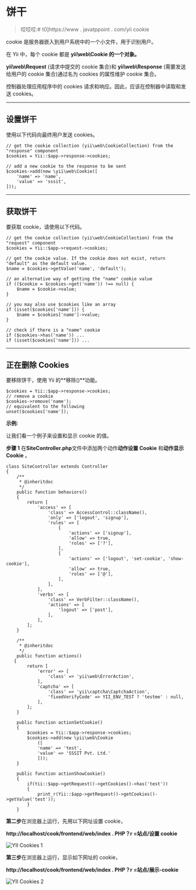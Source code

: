 # 饼干

> 哎哎哎:# t0]https://www . javatppoint . com/yii cookie

cookie 是服务器嵌入到用户系统中的一个小文件，用于识别用户。

在 Yii 中，每个 cookie 都是 **yii\web\Cookie 的一个对象。**

**yii\web\Request** (请求中提交的 cookie 集合)和 **yii\web\Response** (需要发送给用户的 cookie 集合)通过名为 cookies 的属性维护 cookie 集合。

控制器处理应用程序中的 cookies 请求和响应。因此，应该在控制器中读取和发送 cookies。

* * *

## 设置饼干

使用以下代码向最终用户发送 cookies。

```
// get the cookie collection (yii\web\CookieCollection) from the "response" component
$cookies = Yii::$app->response->cookies;

// add a new cookie to the response to be sent
$cookies->add(new \yii\web\Cookie([
    'name' => 'name',
    'value' => 'sssit',
]));

```

* * *

## 获取饼干

要获取 cookie，请使用以下代码。

```
// get the cookie collection (yii\web\CookieCollection) from the "request" component
$cookies = Yii::$app->request->cookies;

// get the cookie value. If the cookie does not exist, return "default" as the default value.
$name = $cookies->getValue('name', 'default');

// an alternative way of getting the "name" cookie value
if (($cookie = $cookies->get('name')) !== null) {
    $name = $cookie->value;
}

// you may also use $cookies like an array
if (isset($cookies['name'])) {
    $name = $cookies['name']->value;
}

// check if there is a "name" cookie
if ($cookies->has('name')) ...
if (isset($cookies['name'])) ...

```

* * *

## 正在删除 Cookies

要移除饼干，使用 Yii 的**移除()**功能。

```
$cookies = Yii::$app->response->cookies;
// remove a cookie
$cookies->remove('name');
// equivalent to the following
unset($cookies['name']);

```

**示例:**

让我们看一个例子来设置和显示 cookie 的值。

**步骤 1** 在**SiteController.php**文件中添加两个动作**动作设置 Cookie** 和**动作显示 Cookie** 。

```
class SiteController extends Controller 
{ 
    /** 
     * @inheritdoc 
     */ 
    public function behaviors() 
    { 
        return [ 
            'access' => [ 
                'class' => AccessControl::className(), 
                'only' => ['logout', 'signup'], 
                'rules' => [ 
                    [ 
                        'actions' => ['signup'], 
                        'allow' => true, 
                        'roles' => ['?'], 
                    ], 
                    [ 
                        'actions' => ['logout', 'set-cookie', 'show-cookie'], 
                        'allow' => true, 
                        'roles' => ['@'], 
                    ], 
                ], 
            ], 
            'verbs' => [ 
                'class' => VerbFilter::className(), 
                'actions' => [ 
                    'logout' => ['post'], 
                ], 
            ], 
        ]; 
    } 

    /** 
     * @inheritdoc 
     */ 
    public function actions() 
   { 
        return [ 
            'error' => [ 
                'class' => 'yii\web\ErrorAction', 
            ], 
            'captcha' => [ 
                'class' => 'yii\captcha\CaptchaAction', 
                'fixedVerifyCode' => YII_ENV_TEST ? 'testme' : null, 
            ], 
        ]; 
    } 

    public function actionSetCookie() 
    { 
        $cookies = Yii::$app->response->cookies; 
        $cookies->add(new \yii\web\Cookie 
            ([ 
            'name' => 'test', 
            'value' => 'SSSIT Pvt. Ltd.' 
            ])); 
    } 

    public function actionShowCookie() 
    { 
        if(Yii::$app->getRequest()->getCookies()->has('test')) 
        { 
            print_r(Yii::$app->getRequest()->getCookies()->getValue('test')); 
        } 
    } 

```

**第二步**在浏览器上运行，先用以下网址设置 cookie，

**http://localhost/cook/frontend/web/index . PHP？r =站点/设置 cookie**

![YII Cookies 1](../Images/afd8b0f4a994ecb1ac7d95f59ca2058e.png)

**第三步**在浏览器上运行，显示如下网址的 cookie，

**http://localhost/cook/frontend/web/index . PHP？r =站点/展示-cookie**

![YII Cookies 2](../Images/d4f80b1fc3ed5b6679ae9b5a006b375a.png)